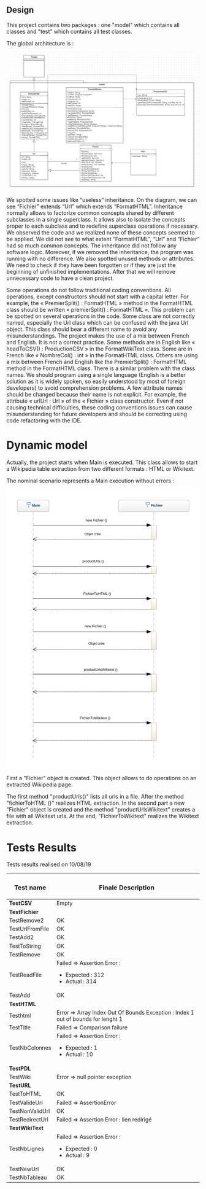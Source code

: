 ## Design 

This project contains two packages : one "model" which contains all classes and "test" which contains all test classes.

The global architecture is : 

![100% center](images/class_diagram_origin_V2.0.png)

We spotted some issues like “useless” inheritance. On the diagram, we can see “Fichier” extends “Url” which extends “FormatHTML”. Inheritance normally allows to factorize common concepts shared by different subclasses in a single superclass. It allows also to isolate the concepts proper to each subclass and to redefine superclass operations if necessary. 
We observed the code and we realized none of these concepts seemed to be applied. We did not see to what extent “FormatHTML”, “Url” and “Fichier” had so much common concepts. The inheritance did not follow any software logic. Moreover, if we removed the inheritance, the program was running with no difference.
We also spotted unused methods or attributes. We need to check if they have been forgotten or if they are just the beginning of unfinished implementations. After that we will remove unnecessary code to have a clean project.

Some operations do not follow traditional coding conventions. All operations, except constructors should not start with a capital letter. For example, the « PremierSplit() : FormatHTML » method in the FormatHTML class should be written « premierSplit() : FormatHTML ». This problem can be spotted on several operations in the code.
Some class are not correctly named, especially the Url class which can be confused with the java Url object. This class should bear a different name to avoid any misunderstandings.
The project makes the use of a mix between French and English. It is not a correct practice. Some methods are in English like « headToCSV() : ProductionCSV » in the FormatWikiText class. Some are in French like « NombreCol() : int » in the FormatHTML class. Others are using a mix between French and English like the PremierSplit() : FormatHTML method in the FormatHTML class. There is a similar problem with the class names. We should program using a single language (English is a better solution as it is widely spoken, so easily understood by most of foreign developers) to avoid comprehension problems.
A few attribute names should be changed because their name is not explicit. For example, the attribute « urlUrl : Url » of the « Fichier » class constructor. 
Even if not causing technical difficulties, these coding conventions issues can cause misunderstanding for future developers and should be correcting using code refactoring with the IDE.

  
# Dynamic model
  
Actually, the project starts when Main is executed. This class allows to start a Wikipedia table extraction from two different formats : HTML or Wikitext. 

The nominal scenario represents a Main execution without errors :
 
![100% center](images/sequence-diagram.png)

First a "Fichier" object is created. This object allows to do operations on an extracted Wikipedia page.

The first method "productUrls()" lists all urls in a file. After the method "fichierToHTML ()" realizes HTML extraction. In the second part a new "Fichier" object is created and the method "productUrlsWikitext" creates a file with all Wikitext urls. At the end, "FichierToWikitext" realizes the Wikitext extraction.

# Tests Results

Tests results realised on 10/08/19

| <h3>Test name</h3>        |  <h3>Finale Description</h3>      |
| ------|-----|
| **TestCSV**  	| Empty 	|
| **TestFichier**  	|||
| <span barkgound-color="green">TestRemove2</span>  	| OK 	|
| TestUrlFromFile  	| OK 	|
| TestAdd2  	| OK 	|
| TestToString  	| OK 	|
| TestRemove  	| OK 	|
| TestReadFile  	| Failed => Assertion Error : <ul><li>Expected : 312</li> <li>Actual : 314</li></ul>	|
| TestAdd  	| OK 	|
| **TestHTML**  	| |
| Testhtml  	| Error => Array Index Out Of Bounds Exception : Index 1 out of bounds for lenght 1 	|
| TestTitle  	| Failed => Comparison failure 	|
| TestNbColonnes  	| Failed => Assertion Error : <ul><li>Expected : 1</li> <li>Actual : 10</li></ul> 	|
| **TestPDL**	| |
|  TestWiki	| Error  => null pointer exception	|
| **TestURL**	| |
|  TestToHTML  	|  OK	|
|  TestValideUrl  	| Failed => AssertionError 	|
|  TestNonValidUrl  	| OK 	|
| TestRedirectUrl  	| Failed => Assertion Error : lien redirigé	|
| **TestWikiText**  	| |
| TestNbLignes  	| Failed => Assertion Error : <ul><li>Expected : 0</li> <li>Actual : 9</li></ul>	|
| TestNewUrl  	| OK	|
| TestNbTableau  	| OK	|

